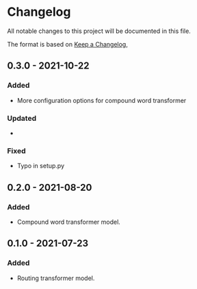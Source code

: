 # Changelog
All notable changes to this project will be documented in this file.

The format is based on [Keep a Changelog](https://keepachangelog.com/en/1.0.0/),

## 0.3.0 - 2021-10-22

### Added
- More configuration options for compound word transformer

### Updated
- 

### Fixed
- Typo in setup.py

## 0.2.0 - 2021-08-20

### Added
- Compound word transformer model.

## 0.1.0 - 2021-07-23

### Added
- Routing transformer model.